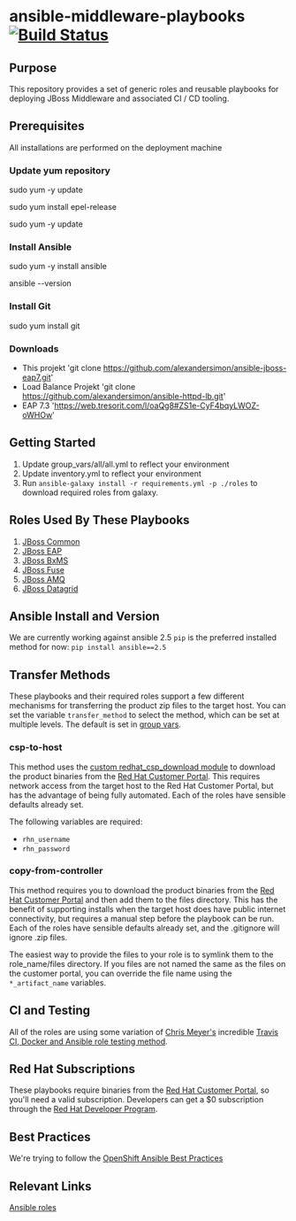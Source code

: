 # ansible-middleware-playbooks [![Build Status](https://travis-ci.org/redhat-cop/ansible-middleware-playbooks.svg)](https://travis-ci.org/redhat-cop/ansible-middleware-playbooks)

## Purpose

This repository provides a set of generic roles and reusable playbooks for deploying JBoss Middleware and associated CI / CD tooling.

## Prerequisites

All installations are performed on the deployment machine

### Update yum repository

sudo yum -y update

sudo yum install epel-release

sudo yum -y update

### Install Ansible

sudo yum -y install ansible

ansible --version

### Install Git

sudo yum install git

### Downloads
- This projekt 'git clone https://github.com/alexandersimon/ansible-jboss-eap7.git'
- Load Balance Projekt 'git clone https://github.com/alexandersimon/ansible-httpd-lb.git'
- EAP 7.3 'https://web.tresorit.com/l/oaQg8#ZS1e-CyF4bqyLWOZ-oWHOw'

## Getting Started

1. Update group_vars/all/all.yml to reflect your environment
2. Update inventory.yml to reflect your environment
3. Run `ansible-galaxy install -r requirements.yml -p ./roles` to download required roles from galaxy.

## Roles Used By These Playbooks

1. [JBoss Common](https://github.com/redhat-cop/ansible-role-jboss-common)
2. [JBoss EAP](https://github.com/redhat-cop/jboss_eap)
3. [JBoss BxMS](https://github.com/redhat-cop/jboss_bxms)
4. [JBoss Fuse](https://github.com/redhat-cop/jboss_fuse)
5. [JBoss AMQ](https://github.com/redhat-cop/jboss_amq)
6. [JBoss Datagrid](https://github.com/redhat-cop/jboss_datagrid)

## Ansible Install and Version
We are currently working against ansible 2.5 `pip` is the preferred installed method for now: `pip install ansible==2.5`

## Transfer Methods

These playbooks and their required roles support a few different mechanisms for transferring the product zip files to the target host. You can set the variable `transfer_method` to select the method, which can be set at multiple levels. The default is set in [group vars](group_vars/all/all.yml).

### csp-to-host
This method uses the [custom redhat_csp_download module](https://github.com/sabre1041/redhat-csp-download) to download the product binaries from the [Red Hat Customer Portal](https://access.redhat.com/downloads/). This requires network access from the target host to the Red Hat Customer Portal, but has the advantage of being fully automated. Each of the roles have sensible defaults already set.

The following variables are required:
- `rhn_username`
- `rhn_password`

### copy-from-controller
This method requires you to download the product binaries from the [Red Hat Customer Portal](https://access.redhat.com/downloads/) and then add them to the files directory. This has the benefit of supporting installs when the target host does have public internet connectivity, but requires a manual step before the playbook can be run. Each of the roles have sensible defaults already set, and the .gitignore will ignore .zip files.

The easiest way to provide the files to your role is to symlink them to the role_name/files directory. If you files are not named the same as the files on the customer portal, you can override the file name using the `*_artifact_name` variables.

## CI and Testing 

All of the roles are using some variation of [Chris Meyer's](https://github.com/chrismeyersfsu) incredible [Travis CI, Docker and Ansible role testing method](https://www.ansible.com/blog/testing-ansible-roles-with-docker).

## Red Hat Subscriptions

These playbooks require binaries from the [Red Hat Customer Portal](https://access.redhat.com/downloads/), so you'll need a valid subscription. Developers can get a $0 subscription through the [Red Hat Developer Program](http://developers.redhat.com/products/eap/download/).


## Best Practices

We're trying to follow the [OpenShift Ansible Best Practices](https://github.com/openshift/openshift-ansible/blob/master/docs/best_practices_guide.adoc)

## Relevant Links

[Ansible roles](http://docs.ansible.com/ansible/playbooks_roles.html "Ansible Roles")
